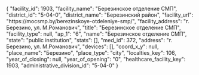 {
    "facility_id": 1903,
    "facility_name": "Березинское отделение СМП",
    "district_id": "5-04-0",
    "district_name": "Березинский район",
    "facility_url": "https:\/\/mocsmp.by\/berezinskoye-otdeleniye-smp\/",
    "facility_address": "г. Березино, ул. М.Романович",
    "title": "Березинское отделение СМП",
    "facility_type": null,
    "ap_1": "6",
    "name": "Березинское отделение СМП",
    "state": "public institution",
    "stats": [],
    "med_id": 372,
    "address": "г. Березино, ул. М.Романович",
    "devices": [],
    "coord_x_y": null,
    "place_name": "Березино",
    "place_type": "city",
    "localties_key": 106,
    "year_of_closing": null,
    "year_of_opening": "0",
    "healthcare_facility_key": 1903,
    "administrative_division_id": "5-04-0"
}